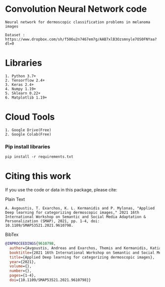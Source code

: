 # Convolution Neural Network code 
```
Neural network for dermoscopic classification problems in melanoma images
```
```
Dataset : https://www.dropbox.com/sh/f506u2n7467em7g/AAB7xlB3Ozsmnyle7OS0FNYaa?dl=0 
```
# Libraries
```
1. Python 3.7+
2. Tensorflow 2.4+
3. Keras 2.4+
4. Numpy 1.19+
5. Sklearn 0.22+
6. Matplotlib 1.19+
```
# Cloud Tools
```
1. Google Drive(Free)
2. Google Colab(Free)
```
###  Pip install libraries
```
pip install -r requirements.txt
```
# Citing this work


If you use the code or data in this package, please cite:

Plain Text
```
A. Avgoustis, T. Exarchos, K. L. Kermanidis and P. Mylonas, "Applied Deep learning for categorizing dermoscopic images," 2021 16th International Workshop on Semantic and Social Media Adaptation & Personalization (SMAP), 2021, pp. 1-4, doi: 10.1109/SMAP53521.2021.9610798.
```
BibTex
```bibtex
@INPROCEEDINGS{9610798,
  author={Avgoustis, Andreas and Exarchos, Themis and Kermanidis, Katia Lida and Mylonas, Phivos},
  booktitle={2021 16th International Workshop on Semantic and Social Media Adaptation   Personalization (SMAP)}, 
  title={Applied Deep learning for categorizing dermoscopic images}, 
  year={2021},
  volume={},
  number={},
  pages={1-4},
  doi={10.1109/SMAP53521.2021.9610798}}
```
